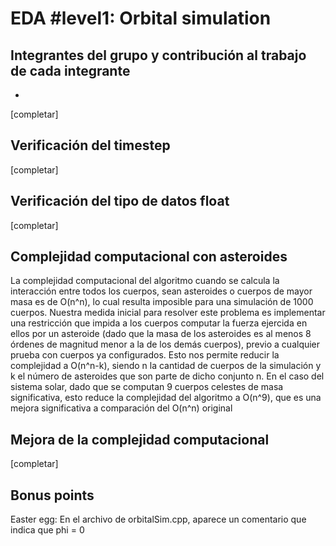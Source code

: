 # EDA #level1: Orbital simulation

## Integrantes del grupo y contribución al trabajo de cada integrante

* [Nombre]: [contribución]

[completar]

## Verificación del timestep

[completar]

## Verificación del tipo de datos float

[completar]

## Complejidad computacional con asteroides

La complejidad computacional del algoritmo cuando se calcula la interacción entre todos los cuerpos, sean asteroides
o cuerpos de mayor masa es de O(n^n), lo cual resulta imposible para una simulación de 1000 cuerpos. Nuestra medida 
inicial para resolver este problema es implementar una restricción que impida a los cuerpos computar la fuerza 
ejercida en ellos por un asteroide (dado que la masa de los asteroides es al menos 8 órdenes de magnitud menor a la 
de los demás cuerpos), previo a cualquier prueba con cuerpos ya configurados. Esto nos permite reducir la complejidad
a O(n^n-k), siendo n la cantidad de cuerpos de la simulación y k el número de asteroides que son parte de dicho 
conjunto n. En el caso del sistema solar, dado que se computan 9 cuerpos celestes de masa significativa, esto reduce
la complejidad del algoritmo a O(n^9), que es una mejora significativa a comparación del O(n^n) original

## Mejora de la complejidad computacional

[completar]

## Bonus points

Easter egg: En el archivo de orbitalSim.cpp, aparece un comentario que indica que phi = 0
